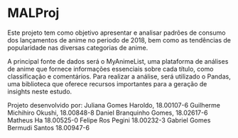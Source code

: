 # MALProj

Este projeto tem como objetivo apresentar e analisar padrões de consumo dos lançamentos de anime no periodo de 2018, bem como as tendências de popularidade nas diversas categorias de anime.

A principal fonte de dados será o MyAnimeList, uma plataforma de análises de anime que fornece informações essenciais sobre cada título, como classificação e comentários. Para realizar a análise, será utilizado o Pandas, uma biblioteca que oferece recursos importantes para a geração de insights neste estudo.


Projeto desenvolvido por: 
Juliana Gomes Haroldo, 18.00107-6
Guilherme Michihiro Okushi, 18.00848-8
Daniel Branquinho Gomes, 18.02617-6
Matheus Ha 18.00525-0
Felipe Ros Pegini 18.00232-3
Gabriel Gomes Bermudi Santos 18.00947-6

